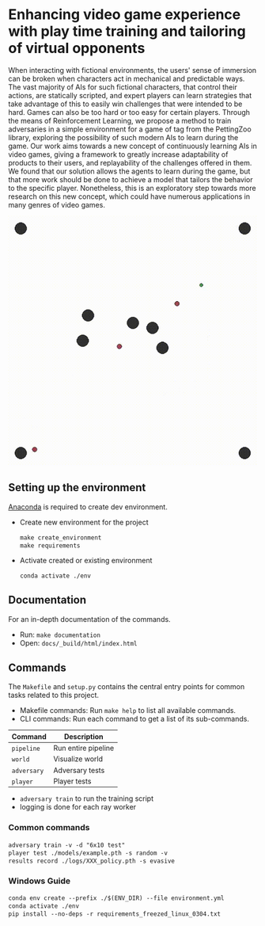 # Enhancing video game experience with play time training and tailoring of virtual opponents

When interacting with fictional environments, the users' sense of immersion can be broken when characters act in mechanical and predictable ways. The vast majority of AIs for such fictional characters, that control their actions, are statically scripted, and expert players can learn strategies that take advantage of this to easily win challenges that were intended to be hard. Games can also be too hard or too easy for certain players. Through the means of Reinforcement Learning, we propose a method to train adversaries in a simple environment for a game of tag from the PettingZoo library, exploring the possibility of such modern AIs to learn during the game. Our work aims towards a new concept of continuously learning AIs in video games, giving a framework to greatly increase adaptability of products to their users, and replayability of the challenges offered in them. We found that our solution allows the agents to learn during the game, but that more work should be done to achieve a model that tailors the behavior to the specific player. Nonetheless, this is an exploratory step towards more research on this new concept, which could have numerous applications in many genres of video games. 

![Example](reports/figures/example.gif)

## Setting up the environment

[Anaconda](https://www.anaconda.com/) is required to create dev environment.

- Create new environment for the project

  ```
  make create_environment
  make requirements
  ```

- Activate created or existing environment

  ```
  conda activate ./env
  ```

## Documentation

For an in-depth documentation of the commands.

- Run: `make documentation`
- Open: `docs/_build/html/index.html`

## Commands

The `Makefile` and `setup.py` contains the central entry points for common tasks related to this project.

- Makefile commands: Run `make help` to list all available commands.
- CLI commands: Run each command to get a list of its sub-commands.

| Command      | Description         |
| ------------ | ------------------- |
| `pipeline`   | Run entire pipeline |
| `world`      | Visualize world     |
| `adversary`  | Adversary tests     |
| `player`     | Player tests        |

- `adversary train` to run the training script
-  logging is done for each ray worker

### Common commands

```
adversary train -v -d "6x10 test"
player test ./models/example.pth -s random -v
results record ./logs/XXX_policy.pth -s evasive
```

### Windows Guide

```
conda env create --prefix ./$(ENV_DIR) --file environment.yml
conda activate ./env
pip install --no-deps -r requirements_freezed_linux_0304.txt
```
